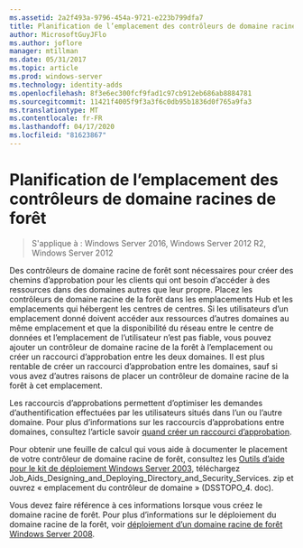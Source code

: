 ```yaml
---
ms.assetid: 2a2f493a-9796-454a-9721-e223b799dfa7
title: Planification de l’emplacement des contrôleurs de domaine racines de forêt
author: MicrosoftGuyJFlo
ms.author: joflore
manager: mtillman
ms.date: 05/31/2017
ms.topic: article
ms.prod: windows-server
ms.technology: identity-adds
ms.openlocfilehash: 8f3e6ec300fcf9fad1c97cb912eb686ab8884781
ms.sourcegitcommit: 11421f4005f9f3a3f6c0db95b1836d0f765a9fa3
ms.translationtype: MT
ms.contentlocale: fr-FR
ms.lasthandoff: 04/17/2020
ms.locfileid: "81623867"
---
```

# <a name="planning-forest-root-domain-controller-placement"></a>Planification de l’emplacement des contrôleurs de domaine racines de forêt

> S'applique à : Windows Server 2016, Windows Server 2012 R2, Windows Server 2012

Des contrôleurs de domaine racine de forêt sont nécessaires pour créer des chemins d’approbation pour les clients qui ont besoin d’accéder à des ressources dans des domaines autres que leur propre. Placez les contrôleurs de domaine racine de la forêt dans les emplacements Hub et les emplacements qui hébergent les centres de centres. Si les utilisateurs d’un emplacement donné doivent accéder aux ressources d’autres domaines au même emplacement et que la disponibilité du réseau entre le centre de données et l’emplacement de l’utilisateur n’est pas fiable, vous pouvez ajouter un contrôleur de domaine racine de la forêt à l’emplacement ou créer un raccourci d’approbation entre les deux domaines. Il est plus rentable de créer un raccourci d’approbation entre les domaines, sauf si vous avez d’autres raisons de placer un contrôleur de domaine racine de la forêt à cet emplacement.

Les raccourcis d’approbations permettent d’optimiser les demandes d’authentification effectuées par les utilisateurs situés dans l’un ou l’autre domaine. Pour plus d’informations sur les raccourcis d’approbations entre domaines, consultez l’article savoir [quand créer un raccourci d’approbation](https://docs.microsoft.com/previous-versions/windows/it-pro/windows-server-2008-R2-and-2008/cc754538(v=ws.11)).

Pour obtenir une feuille de calcul qui vous aide à documenter le placement de votre contrôleur de domaine racine de forêt, consultez les [Outils d’aide pour le kit de déploiement Windows Server 2003](https://microsoft.com/download/details.aspx?id=9608), téléchargez Job_Aids_Designing_and_Deploying_Directory_and_Security_Services. zip et ouvrez « emplacement du contrôleur de domaine » (DSSTOPO_4. doc).

Vous devez faire référence à ces informations lorsque vous créez le domaine racine de forêt. Pour plus d’informations sur le déploiement du domaine racine de la forêt, voir [déploiement d’un domaine racine de forêt Windows Server 2008](https://docs.microsoft.com/previous-versions/windows/it-pro/windows-server-2008-R2-and-2008/cc731174(v=ws.10)).
